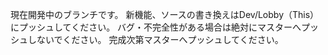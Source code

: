 現在開発中のブランチです。
新機能、ソースの書き換えはDev/Lobby（This）にプッシュしてください。
バグ・不完全性がある場合は絶対にマスターへプッシュしないでください。
完成次第マスターへプッシュしてください。
